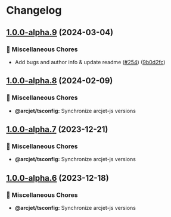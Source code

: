 # Changelog

## [1.0.0-alpha.9](https://github.com/arcjet/arcjet-js/compare/v1.0.0-alpha.8...@arcjet/tsconfig-v1.0.0-alpha.9) (2024-03-04)


### 🧹 Miscellaneous Chores

* Add bugs and author info & update readme ([#254](https://github.com/arcjet/arcjet-js/issues/254)) ([9b0d2fc](https://github.com/arcjet/arcjet-js/commit/9b0d2fc674fdc1ddf9952b9a2ef3f5f3c860d41a))

## [1.0.0-alpha.8](https://github.com/arcjet/arcjet-js/compare/v1.0.0-alpha.7...@arcjet/tsconfig-v1.0.0-alpha.8) (2024-02-09)


### 🧹 Miscellaneous Chores

* **@arcjet/tsconfig:** Synchronize arcjet-js versions

## [1.0.0-alpha.7](https://github.com/arcjet/arcjet-js/compare/v1.0.0-alpha.6...@arcjet/tsconfig-v1.0.0-alpha.7) (2023-12-21)


### 🧹 Miscellaneous Chores

* **@arcjet/tsconfig:** Synchronize arcjet-js versions

## [1.0.0-alpha.6](https://github.com/arcjet/arcjet-js/compare/v1.0.0-alpha.5...@arcjet/tsconfig-v1.0.0-alpha.6) (2023-12-18)


### 🧹 Miscellaneous Chores

* **@arcjet/tsconfig:** Synchronize arcjet-js versions

